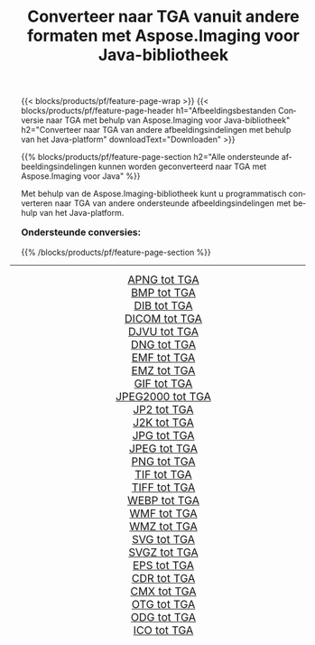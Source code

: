 ﻿---
title: Converteer naar TGA vanuit andere formaten met Aspose.Imaging voor Java-bibliotheek 
weight: 3920
url: /nl/java/conversion/to/tga/ 
lang: nl
langdirlevel: 2
locales: zh-hans,ja,it,ru,de,es,fr,nl,id,lt,pl,pt,vi,tr,ko,zh-hant,ar,hi,th,sv,cs,uk,he
description: Met Aspose.Imaging kunt u met Java converteren naar TGA vanuit andere formaten
---

{{< blocks/products/pf/feature-page-wrap >}}
{{< blocks/products/pf/feature-page-header h1="Afbeeldingsbestanden Conversie naar TGA met behulp van Aspose.Imaging voor Java-bibliotheek" h2="Converteer naar TGA van andere afbeeldingsindelingen met behulp van het Java-platform" downloadText="Downloaden" >}}


{{% blocks/products/pf/feature-page-section  h2="Alle ondersteunde afbeeldingsindelingen kunnen worden geconverteerd naar TGA met Aspose.Imaging voor Java" %}}
<p align=justify>Met behulp van de Aspose.Imaging-bibliotheek kunt u programmatisch converteren naar TGA van andere ondersteunde afbeeldingsindelingen met behulp van het Java-platform.</p>
<h3 style="margin-top:16px;">
Ondersteunde conversies:
</h3>
{{% /blocks/products/pf/feature-page-section %}}
<div class="container-fluid productfamilypage bg-gray">
    <div class="convertypes bg-gray agp-content section">
        <div class="container">
		<hr style="margin-left:-20px;"/>
		<div class="row other-converters" style="gap: 10px;font-size: 19px;text-align:center;">
		    <div class='col-md-3 other-converter remove-lp remove-rp'><a href="/imaging/nl/java/conversion/apng-to-tga/" style="padding:15px;">APNG tot TGA</a></div>
<div class='col-md-3 other-converter remove-lp remove-rp'><a href="/imaging/nl/java/conversion/bmp-to-tga/" style="padding:15px;">BMP tot TGA</a></div>
<div class='col-md-3 other-converter remove-lp remove-rp'><a href="/imaging/nl/java/conversion/dib-to-tga/" style="padding:15px;">DIB tot TGA</a></div>
<div class='col-md-3 other-converter remove-lp remove-rp'><a href="/imaging/nl/java/conversion/dicom-to-tga/" style="padding:15px;">DICOM tot TGA</a></div>
<div class='col-md-3 other-converter remove-lp remove-rp'><a href="/imaging/nl/java/conversion/djvu-to-tga/" style="padding:15px;">DJVU tot TGA</a></div>
<div class='col-md-3 other-converter remove-lp remove-rp'><a href="/imaging/nl/java/conversion/dng-to-tga/" style="padding:15px;">DNG tot TGA</a></div>
<div class='col-md-3 other-converter remove-lp remove-rp'><a href="/imaging/nl/java/conversion/emf-to-tga/" style="padding:15px;">EMF tot TGA</a></div>
<div class='col-md-3 other-converter remove-lp remove-rp'><a href="/imaging/nl/java/conversion/emz-to-tga/" style="padding:15px;">EMZ tot TGA</a></div>
<div class='col-md-3 other-converter remove-lp remove-rp'><a href="/imaging/nl/java/conversion/gif-to-tga/" style="padding:15px;">GIF tot TGA</a></div>
<div class='col-md-3 other-converter remove-lp remove-rp'><a href="/imaging/nl/java/conversion/jpeg2000-to-tga/" style="padding:15px;">JPEG2000 tot TGA</a></div>
<div class='col-md-3 other-converter remove-lp remove-rp'><a href="/imaging/nl/java/conversion/jp2-to-tga/" style="padding:15px;">JP2 tot TGA</a></div>
<div class='col-md-3 other-converter remove-lp remove-rp'><a href="/imaging/nl/java/conversion/j2k-to-tga/" style="padding:15px;">J2K tot TGA</a></div>
<div class='col-md-3 other-converter remove-lp remove-rp'><a href="/imaging/nl/java/conversion/jpg-to-tga/" style="padding:15px;">JPG tot TGA</a></div>
<div class='col-md-3 other-converter remove-lp remove-rp'><a href="/imaging/nl/java/conversion/jpeg-to-tga/" style="padding:15px;">JPEG tot TGA</a></div>
<div class='col-md-3 other-converter remove-lp remove-rp'><a href="/imaging/nl/java/conversion/png-to-tga/" style="padding:15px;">PNG tot TGA</a></div>
<div class='col-md-3 other-converter remove-lp remove-rp'><a href="/imaging/nl/java/conversion/tif-to-tga/" style="padding:15px;">TIF tot TGA</a></div>
<div class='col-md-3 other-converter remove-lp remove-rp'><a href="/imaging/nl/java/conversion/tiff-to-tga/" style="padding:15px;">TIFF tot TGA</a></div>
<div class='col-md-3 other-converter remove-lp remove-rp'><a href="/imaging/nl/java/conversion/webp-to-tga/" style="padding:15px;">WEBP tot TGA</a></div>
<div class='col-md-3 other-converter remove-lp remove-rp'><a href="/imaging/nl/java/conversion/wmf-to-tga/" style="padding:15px;">WMF tot TGA</a></div>
<div class='col-md-3 other-converter remove-lp remove-rp'><a href="/imaging/nl/java/conversion/wmz-to-tga/" style="padding:15px;">WMZ tot TGA</a></div>
<div class='col-md-3 other-converter remove-lp remove-rp'><a href="/imaging/nl/java/conversion/svg-to-tga/" style="padding:15px;">SVG tot TGA</a></div>
<div class='col-md-3 other-converter remove-lp remove-rp'><a href="/imaging/nl/java/conversion/svgz-to-tga/" style="padding:15px;">SVGZ tot TGA</a></div>
<div class='col-md-3 other-converter remove-lp remove-rp'><a href="/imaging/nl/java/conversion/eps-to-tga/" style="padding:15px;">EPS tot TGA</a></div>
<div class='col-md-3 other-converter remove-lp remove-rp'><a href="/imaging/nl/java/conversion/cdr-to-tga/" style="padding:15px;">CDR tot TGA</a></div>
<div class='col-md-3 other-converter remove-lp remove-rp'><a href="/imaging/nl/java/conversion/cmx-to-tga/" style="padding:15px;">CMX tot TGA</a></div>
<div class='col-md-3 other-converter remove-lp remove-rp'><a href="/imaging/nl/java/conversion/otg-to-tga/" style="padding:15px;">OTG tot TGA</a></div>
<div class='col-md-3 other-converter remove-lp remove-rp'><a href="/imaging/nl/java/conversion/odg-to-tga/" style="padding:15px;">ODG tot TGA</a></div>
<div class='col-md-3 other-converter remove-lp remove-rp'><a href="/imaging/nl/java/conversion/ico-to-tga/" style="padding:15px;">ICO tot TGA</a></div>
                </div>
        </div>
    </div>
</div>
<br/>


